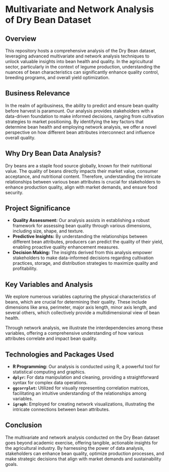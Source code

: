 # Multivariate and Network Analysis of Dry Bean Dataset

## Overview

This repository hosts a comprehensive analysis of the Dry Bean dataset, leveraging advanced multivariate and network analysis techniques to unlock valuable insights into bean health and quality. In the agricultural sector, particularly in the context of legume production, understanding the nuances of bean characteristics can significantly enhance quality control, breeding programs, and overall yield optimization.

## Business Relevance

In the realm of agribusiness, the ability to predict and ensure bean quality before harvest is paramount. Our analysis provides stakeholders with a data-driven foundation to make informed decisions, ranging from cultivation strategies to market positioning. By identifying the key factors that determine bean health and employing network analysis, we offer a novel perspective on how different bean attributes interconnect and influence overall quality.

## Why Dry Bean Data Analysis?

Dry beans are a staple food source globally, known for their nutritional value. The quality of beans directly impacts their market value, consumer acceptance, and nutritional content. Therefore, understanding the intricate relationships between various bean attributes is crucial for stakeholders to enhance production quality, align with market demands, and ensure food security.

## Project Significance

- **Quality Assessment:** Our analysis assists in establishing a robust framework for assessing bean quality through various dimensions, including size, shape, and texture.
- **Predictive Insights:** By understanding the relationships between different bean attributes, producers can predict the quality of their yield, enabling proactive quality enhancement measures.
- **Decision Making:** The insights derived from this analysis empower stakeholders to make data-informed decisions regarding cultivation practices, storage, and distribution strategies to maximize quality and profitability.

## Key Variables and Analysis

We explore numerous variables capturing the physical characteristics of beans, which are crucial for determining their quality. These include dimensions like area, perimeter, major axis length, minor axis length, and several others, which collectively provide a multidimensional view of bean health.

Through network analysis, we illustrate the interdependencies among these variables, offering a comprehensive understanding of how various attributes correlate and impact bean quality.

## Technologies and Packages Used

- **R Programming:** Our analysis is conducted using R, a powerful tool for statistical computing and graphics.
- **`dplyr`:** For data manipulation and cleaning, providing a straightforward syntax for complex data operations.
- **`ggcorrplot`:** Utilized for visually representing correlation matrices, facilitating an intuitive understanding of the relationships among variables.
- **`igraph`:** Employed for creating network visualizations, illustrating the intricate connections between bean attributes.

## Conclusion

The multivariate and network analysis conducted on the Dry Bean dataset goes beyond academic exercise, offering tangible, actionable insights for the agricultural industry. By harnessing the power of data analysis, stakeholders can enhance bean quality, optimize production processes, and make strategic decisions that align with market demands and sustainability goals.

